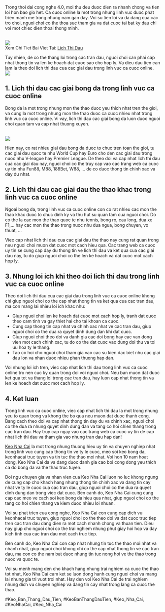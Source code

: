 <p>Trong thoi dai cong nghe 4.0, moi thu deu duoc dien ra nhanh chong va tien loi hon bao gio het. Ca cuoc online la mot trong nhung linh vuc duoc phat trien manh me trong nhung nam gan day. Voi su tien loi va da dang cua cac tro choi, nguoi choi co the thoa suc tham gia va dat cuoc tai bat ky dau chi voi mot chiec dien thoai thong minh.</p><br><img src="https://www.hcm.uk.com/wp-content/uploads/2025/02/lich-thi-dau.webp"></br>
Xem Chi Tiet Bai Viet Tai: <a href="https://www.hcm.uk.com/lich-thi-dau/">Lich Thi Dau</a><p>Tuy nhien, de co the thang loi trong cac tran dau, nguoi choi can phai cap nhat thong tin va len ke hoach dat cuoc sao cho hop ly. Va dieu dau tien can lam la theo doi lich thi dau cua cac giai dau trong linh vuc ca cuoc online.<br><img src="https://www.hcm.uk.com/wp-content/uploads/2025/02/lich-thi-dau-2.webp"></br><h2>1. Lich thi dau cac giai bong da trong linh vuc ca cuoc online</h2><p>Bong da la mot trong nhung mon the thao duoc yeu thich nhat tren the gioi, va cung la mot trong nhung mon the thao duoc ca cuoc nhieu nhat trong linh vuc ca cuoc online. Vi vay, lich thi dau cac giai bong da luon duoc nguoi choi quan tam va cap nhat thuong xuyen.</p><br><img src="https://www.hcm.uk.com/wp-content/uploads/2025/02/lich-thi-dau-2.webp"></br><p>Hien nay, co rat nhieu giai dau bong da duoc to chuc tren toan the gioi, tu cac giai dau quoc te nhu World Cup hay Euro cho den cac giai dau trong nuoc nhu V-league hay Premier League. De theo doi va cap nhat lich thi dau cua cac giai dau nay, nguoi choi co the truy cap vao cac trang web ca cuoc uy tin nhu Fun88, M88, 188Bet, W88, ... de co duoc thong tin chinh xac va day du nhat.<h2>2. Lich thi dau cac giai dau the thao khac trong linh vuc ca cuoc online</h2><p>Ngoai bong da, trong linh vuc ca cuoc online con co rat nhieu cac mon the thao khac duoc to chuc dinh ky va thu hut su quan tam cua nguoi choi. Do co the la cac mon the thao quoc te nhu tennis, bong ro, cau long, dua xe F1,... hay cac mon the thao trong nuoc nhu dua ngua, bong chuyen, vo thuat, ...</p><p>Viec cap nhat lich thi dau cua cac giai dau the thao nay cung rat quan trong neu nguoi choi muon dat cuoc mot cach hieu qua. Cac trang web ca cuoc uy tin se cung cap day du thong tin ve lich thi dau va ket qua cua cac giai dau nay, tu do giup nguoi choi co the len ke hoach va dat cuoc mot cach hop ly.<h2>3. Nhung loi ich khi theo doi lich thi dau trong linh vuc ca cuoc online</h2><p>Theo doi lich thi dau cua cac giai dau trong linh vuc ca cuoc online khong chi giup nguoi choi co the cap nhat thong tin va ket qua cua cac tran dau, ma con mang lai nhieu loi ich khac nhu:</p><ul>
<li>Giup nguoi choi len ke hoach dat cuoc mot cach hop ly, tranh dat cuoc theo cam tinh va gay thiet hai cho tai khoan ca cuoc.</li>
<li>Cung cap thong tin cap nhat va chinh xac nhat ve cac tran dau, giup nguoi choi co the dua ra quyet dinh dung dan khi dat cuoc.</li>
<li>Giup nguoi choi theo doi va danh gia cac doi bong hay cac van dong vien mot cach chinh xac, tu do co the dat cuoc vao dung doi thu va toi uu hoa ty le thang.</li>
<li>Tao co hoi cho nguoi choi tham gia vao cac su kien dac biet nhu cac giai dau lon va nhan duoc nhieu phan thuong hap dan.</li>
</ul><p>Voi nhung loi ich tren, viec cap nhat lich thi dau trong linh vuc ca cuoc online tro nen cuc ky quan trong doi voi nguoi choi. Neu ban muon dat duoc ket qua tot va thang loi trong cac tran dau, hay luon cap nhat thong tin va len ke hoach dat cuoc mot cach hop ly.</p><h2>4. Ket luan</h2><p>Trong linh vuc ca cuoc online, viec cap nhat lich thi dau la mot trong nhung yeu to quan trong va khong the bo qua neu muon dat duoc thanh cong. Bang cach theo doi va cap nhat thong tin day du va chinh xac, nguoi choi co the dua ra nhung quyet dinh dung dan va tang co hoi chien thang trong cac tran dau. Hay truy cap ngay vao cac trang web ca cuoc uy tin de cap nhat lich thi dau va tham gia vao nhung tran dau hap dan!</p><p><a href="https://www.hcm.uk.com/">Keo Nha Cai</a> la mot trong nhung thuong hieu uy tin va chuyen nghiep nhat trong linh vuc cung cap thong tin ve ty le cuoc, meo soi keo bong da, keonhacai truc tuyen va tin tuc the thao moi nhat. Voi hon 10 nam hoat dong, Keo Nha Cai da va dang duoc danh gia cao boi cong dong yeu thich ca do bong da va the thao truc tuyen. 

Doi ngu chuyen gia va nhan vien cua Keo Nha Cai luon no luc khong ngung de cung cap cho khach hang nhung thong tin chinh xac va dang tin cay nhat ve ty le cuoc cua cac tran dau, giup nguoi choi co the dua ra quyet dinh dung dan trong viec dat cuoc. Ben canh do, Keo Nha Cai cung cung cap cac meo ve cach soi keo bong da hieu qua nhat, giup nguoi choi co the tang co hoi chien thang va kiem duoc nhieu loi nhuan.

Voi su phat trien cua cong nghe, Keo Nha Cai con cung cap dich vu keonhacai truc tuyen, giup nguoi choi co the theo doi va dat cuoc truc tiep tren cac tran dau dang dien ra mot cach nhanh chong va thuan tien. Dieu nay giup cho nguoi choi co the trai nghiem nhung phut giay hoi hop va day kich tinh cua cac tran dau mot cach truc tiep.

Ben canh do, Keo Nha Cai con cap nhat nhung tin tuc the thao moi nhat va nhanh nhat, giup nguoi choi khong chi co the cap nhat thong tin ve cac tran dau, ma con co the nam bat duoc nhung tin tuc nong hoi ve the thao trong nuoc va quoc te.

Voi su menh mang den cho khach hang nhung trai nghiem ca cuoc the thao tot nhat, Keo Nha Cai cam ket se luon dong hanh cung nguoi choi va mang lai nhung gia tri vuot troi nhat. Hay den voi Keo Nha Cai de trai nghiem nhung dich vu chuyen nghiep va dang tin cay nhat trong lang ca cuoc the thao.</p>
#Keo_Ban_Thang_Dau_Tien, #KeoBanThangDauTien, #Keo_Nha_Cai, #KeoNhaCai, #Keo_Nha_Cai

